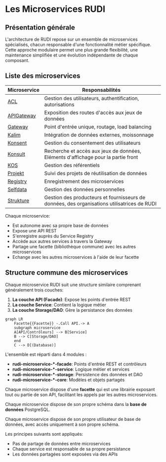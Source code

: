 # Les Microservices RUDI

## Présentation générale

L'architecture de RUDI repose sur un ensemble de microservices spécialisés, chacun responsable d'une fonctionnalité métier spécifique. Cette approche modulaire permet une plus grande flexibilité, une maintenance simplifiée et une évolution indépendante de chaque composant.

## Liste des microservices

| Microservice | Responsabilités |
|--------------|-----------------|
| [ACL](microservice-acl.md) | Gestion des utilisateurs, authentification, autorisations |
| [APIGateway](microservice-apigateway.md) | Exposition des routes d'accès aux jeux de données |
| [Gateway](microservice-gateway.md) | Point d'entrée unique, routage, load balancing |
| [Kalim](microservice-kalim.md) | Intégration de données externes, moissonnage |
| [Konsent](microservice-konsent.md) | Gestion du consentement des utilisateurs |
| [Konsult](microservice-konsult.md) | Recherche et accès aux jeux de données, Eléments d'affichage pour la partie front |
| [KOS](microservice-kos.md) | Gestion des référentiels |
| [Projekt](microservice-projekt.md) | Suivi des projets de réutilisation de données |
| [Registry](microservice-registry.md) | Enregistrement des microservices |
| [Selfdata](microservice-selfdata.md) | Gestion des données personnelles |
| [Strukture](microservice-strukture.md) | Gestion des producteurs et fournisseurs de données, des organisations utilisatrices de RUDI |

Chaque microservice:
- Est autonome avec sa propre base de données
- Expose une API REST
- S'enregistre auprès du Service Registry
- Accède aux autres services à travers la Gateway
- Partage une facette (bibliothèque commune) avec les autres microservices
- Echange avec les autres microservices à l'aide de leur facette

## Structure commune des microservices

Chaque microservice RUDI suit une structure similaire comprenant généralement trois couches:

1. **La couche API (Facade)**: Expose les points d'entrée REST
2. **La couche Service**: Contient la logique métier
3. **La couche Storage/DAO**: Gère la persistance des données

```mermaid
graph LR
    Facette{{Facette}} -.Call API.-> A
    subgraph microservice
    A[API/Contrôleurs] --> B[Service]
    B --> C[Storage/DAO]
    end
    C --> D[(Database)]
```

L'ensemble est réparti dans 4 modules :

- **rudi-microservice-*-facade**: Points d'entrée REST et contrôleurs
- **rudi-microservice-*-service**: Logique métier et services
- **rudi-microservice-*-storage**: Persistence des données et DAO
- **rudi-microservice-*-core**: Modèles et objets partagés

Chaque microservice dispose d'une **facette** qui est une librairie exposant tout ou partie de son API, facilitant les appels par les autres microservices.

Chaque microservice dispose de son propre schéma dans la **base de données** PostgreSQL. 

Chaque microservice dispose de son propre utilisateur de base de données, avec accès uniquement à son propre schéma.

Les principes suivants sont appliqués:

- Pas de partage de données entre microservices
- Chaque service est responsable de sa propre persistance
- Les données partagées sont exposées via des APIs

